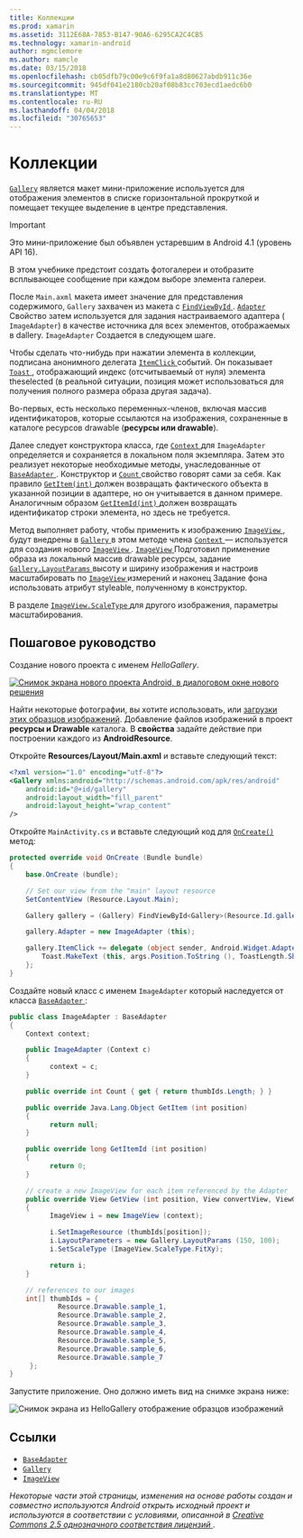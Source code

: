 ```yaml
---
title: Коллекции
ms.prod: xamarin
ms.assetid: 3112E68A-7853-B147-90A6-6295CA2C4CB5
ms.technology: xamarin-android
author: mgmclemore
ms.author: mamcle
ms.date: 03/15/2018
ms.openlocfilehash: cb05dfb79c00e9c6f9fa1a8d80627abdb911c36e
ms.sourcegitcommit: 945df041e2180cb20af08b83cc703ecd1aedc6b0
ms.translationtype: MT
ms.contentlocale: ru-RU
ms.lasthandoff: 04/04/2018
ms.locfileid: "30765653"
---
```

# <a name="gallery"></a>Коллекции

[`Gallery`](https://developer.xamarin.com/api/type/Android.Widget.Gallery/) является макет мини-приложение используется для отображения элементов в списке горизонтальной прокруткой и помещает текущее выделение в центре представления.

> [!IMPORTANT]
> Это мини-приложение был объявлен устаревшим в Android 4.1 (уровень API 16). 

В этом учебнике предстоит создать фотогалереи и отобразите всплывающее сообщение при каждом выборе элемента галереи.

После `Main.axml` макета имеет значение для представления содержимого, `Gallery` захвачен из макета с [ `FindViewById` ](https://developer.xamarin.com/api/member/Android.App.Activity.FindViewById/p/System.Int32/).
[ `Adapter` ](https://developer.xamarin.com/api/property/Android.Widget.AdapterView.RawAdapter/) Свойство затем используется для задания настраиваемого адаптера ( `ImageAdapter`) в качестве источника для всех элементов, отображаемых в dallery. `ImageAdapter` Создается в следующем шаге.

Чтобы сделать что-нибудь при нажатии элемента в коллекции, подписана анонимного делегата [ `ItemClick` ](https://developer.xamarin.com/api/event/Android.Widget.AdapterView.ItemClick/) событий. Он показывает [ `Toast` ](https://developer.xamarin.com/api/type/Android.Widget.Toast/) , отображающий индекс (отсчитываемый от нуля) элемента theselected (в реальной ситуации, позиция может использоваться для получения полного размера образа другая задача).

Во-первых, есть несколько переменных-членов, включая массив идентификаторов, которые ссылаются на изображения, сохраненные в каталоге ресурсов drawable (**ресурсы или drawable**).

Далее следует конструктора класса, где [ `Context` ](https://developer.xamarin.com/api/type/Android.Content.Context/) для `ImageAdapter` определяется и сохраняется в локальном поля экземпляра.
Затем это реализует некоторые необходимые методы, унаследованные от [ `BaseAdapter` ](https://developer.xamarin.com/api/type/Android.Widget.BaseAdapter/).
Конструктор и [ `Count` ](https://developer.xamarin.com/api/property/Android.Widget.BaseAdapter.Count/) свойство говорят сами за себя. Как правило [ `GetItem(int)` ](https://developer.xamarin.com/api/member/Android.Widget.BaseAdapter.GetItem/p/System.Int32/) должен возвращать фактического объекта в указанной позиции в адаптере, но он учитывается в данном примере. Аналогичным образом [ `GetItemId(int)` ](https://developer.xamarin.com/api/member/Android.Widget.BaseAdapter.GetItemId/p/System.Int32/) должен возвращать идентификатор строки элемента, но здесь не требуется.

Метод выполняет работу, чтобы применить к изображению [ `ImageView` ](https://developer.xamarin.com/api/type/Android.Widget.ImageView/) , будут внедрены в [ `Gallery` ](https://developer.xamarin.com/api/type/Android.Widget.Gallery/) в этом методе члена [ `Context` ](https://developer.xamarin.com/api/type/Android.Content.Context/) — используется для создания нового [ `ImageView` ](https://developer.xamarin.com/api/type/Android.Widget.ImageView/).
[ `ImageView` ](https://developer.xamarin.com/api/type/Android.Widget.ImageView/) Подготовил применение образа из локальный массив drawable ресурсы, задание [ `Gallery.LayoutParams` ](https://developer.xamarin.com/api/type/Android.Widget.Gallery+LayoutParams/) высоту и ширину изображения и настроив масштабировать по [ `ImageView` ](https://developer.xamarin.com/api/type/Android.Widget.ImageView/) измерений и наконец Задание фона использовать атрибут styleable, полученному в конструктор.

В разделе [ `ImageView.ScaleType` ](https://developer.xamarin.com/api/type/Android.Widget.ImageView+ScaleType/) для другого изображения, параметры масштабирования.

## <a name="walkthrough"></a>Пошаговое руководство

Создание нового проекта с именем *HelloGallery*.

[![Снимок экрана нового проекта Android, в диалоговом окне нового решения](gallery-images/hellogallery1-sml.png)](gallery-images/hellogallery1.png#lightbox)

Найти некоторые фотографии, вы хотите использовать, или [загрузки этих образцов изображений](http://developer.android.com/shareables/sample_images.zip).
Добавление файлов изображений в проект **ресурсы и Drawable** каталога. В **свойства** задайте действие при построении каждого из **AndroidResource**.

Откройте **Resources/Layout/Main.axml** и вставьте следующий текст:

```xml
<?xml version="1.0" encoding="utf-8"?>
<Gallery xmlns:android="http://schemas.android.com/apk/res/android"
    android:id="@+id/gallery"
    android:layout_width="fill_parent"
    android:layout_height="wrap_content"
/>
```

Откройте `MainActivity.cs` и вставьте следующий код для [ `OnCreate()` ](https://developer.xamarin.com/api/member/Android.App.Activity.OnCreate/p/Android.OS.Bundle/) метод:

```csharp
protected override void OnCreate (Bundle bundle)
{
    base.OnCreate (bundle);

    // Set our view from the "main" layout resource
    SetContentView (Resource.Layout.Main);

    Gallery gallery = (Gallery) FindViewById<Gallery>(Resource.Id.gallery);

    gallery.Adapter = new ImageAdapter (this);

    gallery.ItemClick += delegate (object sender, Android.Widget.AdapterView.ItemClickEventArgs args) {
        Toast.MakeText (this, args.Position.ToString (), ToastLength.Short).Show ();
    };
}
```

Создайте новый класс с именем `ImageAdapter` который наследуется от класса [ `BaseAdapter` ](https://developer.xamarin.com/api/type/Android.Widget.BaseAdapter/):

```csharp
public class ImageAdapter : BaseAdapter
{
    Context context;

    public ImageAdapter (Context c)
    {
          context = c;
    }

    public override int Count { get { return thumbIds.Length; } }

    public override Java.Lang.Object GetItem (int position)
    {
          return null;
    }

    public override long GetItemId (int position)
    {
          return 0;
    }

    // create a new ImageView for each item referenced by the Adapter
    public override View GetView (int position, View convertView, ViewGroup parent)
    {
          ImageView i = new ImageView (context);

          i.SetImageResource (thumbIds[position]);
          i.LayoutParameters = new Gallery.LayoutParams (150, 100);
          i.SetScaleType (ImageView.ScaleType.FitXy);

          return i;
    }

    // references to our images
    int[] thumbIds = {
            Resource.Drawable.sample_1,
            Resource.Drawable.sample_2,
            Resource.Drawable.sample_3,
            Resource.Drawable.sample_4,
            Resource.Drawable.sample_5,
            Resource.Drawable.sample_6,
            Resource.Drawable.sample_7
     };
}

```

Запустите приложение. Оно должно иметь вид на снимке экрана ниже:

![Снимок экрана из HelloGallery отображение образцов изображений](gallery-images/hellogallery3.png)



## <a name="references"></a>Ссылки

-   [`BaseAdapter`](https://developer.xamarin.com/api/type/Android.Widget.BaseAdapter/)
-   [`Gallery`](https://developer.xamarin.com/api/type/Android.Widget.Gallery/)
-   [`ImageView`](https://developer.xamarin.com/api/type/Android.Widget.ImageView/)

*Некоторые части этой страницы, изменения на основе работы создан и совместно используются Android открыть исходный проект и используются в соответствии с условиями, описанной в*
[*Creative Commons 2.5 однозначного соответствия лицензий* ](http://creativecommons.org/licenses/by/2.5/).


